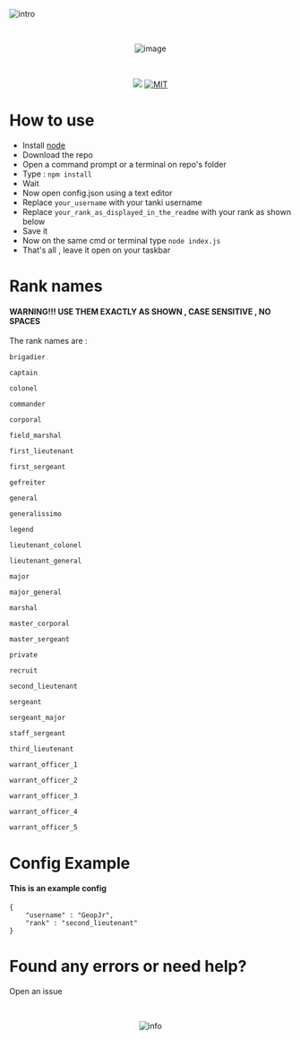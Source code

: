 ![intro](https://i.imgur.com/AJuxSSX.png)

<div align="center">
  <br />
  <p>
    <img src="https://i.imgur.com/1XvQG6E.gif" alt="image"/></a>
  </p>
  <br />
  <p>
    <a href="https://codeclimate.com/github/GeopJr/discord-tanki/maintainability"><img src="https://api.codeclimate.com/v1/badges/fcaa6a8bbf1778ac9655/maintainability" /></a>
    <a href="https://github.com/GeopJr/discord-tanki/blob/master/LICENSE"><img src="https://img.shields.io/badge/LICENSE-MIT-000000.svg" alt="MIT" /></a>
  </p>
</div>

# How to use

- Install [node](https://nodejs.org/en/)
- Download the repo
- Open a command prompt or a terminal on repo's folder
- Type : `npm install`
- Wait
- Now open config.json using a text editor
- Replace `your_username` with your tanki username
- Replace `your_rank_as_displayed_in_the_readme` with your rank as shown below
- Save it
- Now on the same cmd or terminal type `node index.js`
- That's all , leave it open on your taskbar

# Rank names
#### WARNING!!! USE THEM EXACTLY AS SHOWN , CASE SENSITIVE , NO SPACES
The rank names are :

```
brigadier

captain

colonel

commander

corporal

field_marshal

first_lieutenant

first_sergeant

gefreiter

general

generalissimo

legend

lieutenant_colonel

lieutenant_general

major

major_general

marshal

master_corporal

master_sergeant

private

recruit

second_lieutenant

sergeant

sergeant_major

staff_sergeant

third_lieutenant

warrant_officer_1

warrant_officer_2

warrant_officer_3

warrant_officer_4

warrant_officer_5

```

# Config Example
#### This is an example config
```
{
	"username" : "GeopJr",
	"rank" : "second_lieutenant"
}
```

# Found any errors or need help?

Open an issue


<div align="center">
  <br />
  <p>
    <img src="https://i.imgur.com/HEtVbUc.png" alt="info"/></a>
  </p>
  </div>
